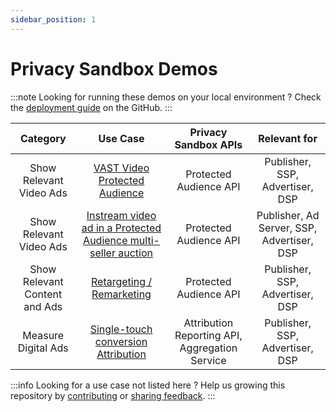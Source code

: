 ```yaml
---
sidebar_position: 1
---
```


# Privacy Sandbox Demos

:::note Looking for running these demos on your local environment ? Check the
[deployment guide](https://github.com/privacysandbox/privacy-sandbox-demos/blob/main/README.md) on the GitHub. :::

|         **Category**          |                                                  **Use Case**                                                  |            **Privacy Sandbox APIs**            |              **Relevant for**              |
| :---------------------------: | :------------------------------------------------------------------------------------------------------------: | :--------------------------------------------: | :----------------------------------------: |
|    Show Relevant Video Ads    |                      [VAST Video Protected Audience](demos/vast-video-protected-audience)                      |             Protected Audience API             |      Publisher, SSP, Advertiser, DSP       |
|    Show Relevant Video Ads    | [Instream video ad in a Protected Audience multi-seller auction](instream-video-ad-paapi-multi-seller-auction) |             Protected Audience API             | Publisher, Ad Server, SSP, Advertiser, DSP |
| Show Relevant Content and Ads |                           [Retargeting / Remarketing](demos/retargeting-remarketing)                           |             Protected Audience API             |      Publisher, SSP, Advertiser, DSP       |
|      Measure Digital Ads      |                [Single-touch conversion Attribution](demos/single-touch-conversion-attribution)                | Attribution Reporting API, Aggregation Service |      Publisher, SSP, Advertiser, DSP       |

:::info Looking for a use case not listed here ? Help us growing this repository by
[contributing](https://github.com/privacysandbox/privacy-sandbox-demos/tree/main/docs/contribute) or
[sharing feedback](https://github.com/privacysandbox/privacy-sandbox-demos/issues). :::
